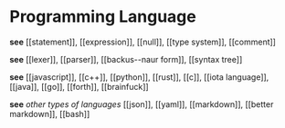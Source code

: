 # Programming Language

**see** [[statement]], [[expression]], [[null]], [[type system]], [[comment]]

**see** [[lexer]], [[parser]], [[backus--naur form]], [[syntax tree]]

**see** [[javascript]], [[c++]], [[python]], [[rust]], [[c]], [[iota language]], [[java]], [[go]], [[forth]], [[brainfuck]]

**see** _other types of languages_ [[json]], [[yaml]], [[markdown]], [[better markdown]], [[bash]]
